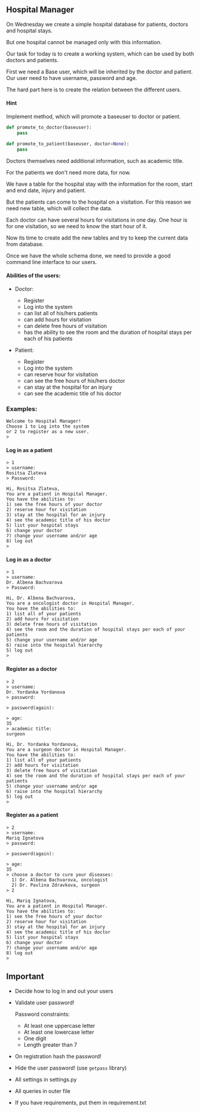 ## Hospital Manager

On Wednesday we create a simple hospital database for patients, doctors and hospital stays.

But one hospital cannot be managed only with this information.

Our task for today is to create a working system, which can be used by both doctors and patients.

First we need a Base user, which will be inherited by the doctor and patient. Our user need to have username, password and age.

The hard part here is to create the relation between the different users.

#### Hint
Implement method, which will promote a baseuser to doctor or patient.

```python
def promote_to_doctor(baseuser):
    pass

def promote_to_patient(baseuser, doctor=None):
    pass
```

Doctors themselves need additional information, such as academic title.

For the patients we don't need more data, for now.

We have a table for the hospital stay with the information for the room, start and end date, injury and patient.

But the patients can come to the hospital on a visitation. For this reason we need new table, which will collect the data.

Each doctor can have several hours for visitations in one day. One hour is for one visitation, so we need to know the start hour of it.

Now its time to create add the new tables and try to keep the current data from database.

Once we have the whole schema done, we need to provide a good command line interface to our users.

#### Abilities of the users:

- Doctor:
  - Register
  - Log into the system
  - can list all of his/hers patients
  - can add hours for visitation
  - can delete free hours of visitation
  - has the ability to see the room and the duration of hospital stays per each of his patients

- Patient:
  - Register
  - Log into the system
  - can reserve hour for visitation
  - can see the free hours of his/hers doctor
  - can stay at the hospital for an injury
  - can see the academic title of his doctor

### Examples:

```
Welcome to Hospital Manager!
Choose 1 to Log into the system
or 2 to register as a new user.
>
```

#### Log in as a patient

```
> 1
> username:
Rositsa Zlateva
> Password:

Hi, Rositsa Zlateva,
You are a patient in Hospital Manager.
You have the abilities to:
1) see the free hours of your doctor
2) reserve hour for visitation
3) stay at the hospital for an injury
4) see the academic title of his doctor
5) list your hospital stays
6) change your doctor
7) change your username and/or age
8) log out
>
```

#### Log in as a doctor

```
> 1
> username:
Dr. Albena Bachvarova
> Password:

Hi, Dr. Albena Bachvarova,
You are a oncologist doctor in Hospital Manager.
You have the abilities to:
1) list all of your patients
2) add hours for visitation
3) delete free hours of visitation
4) see the room and the duration of hospital stays per each of your patients
5) change your username and/or age
6) raise into the hospital hierarchy
5) log out
>
```

#### Register as a doctor

```
> 2
> username:
Dr. Yordanka Yordanova
> password:

> password(again):

> age:
35
> academic title:
surgeon

Hi, Dr. Yordanka Yordanova,
You are a surgeon doctor in Hospital Manager.
You have the abilities to:
1) list all of your patients
2) add hours for visitation
3) delete free hours of visitation
4) see the room and the duration of hospital stays per each of your patients
5) change your username and/or age
6) raise into the hospital hierarchy
5) log out
>
```


#### Register as a patient

```
> 2
> username:
Mariq Ignatova
> password:

> password(again):

> age:
35
> choose a doctor to cure your diseases:
  1) Dr. Albena Bachvarova, oncologist
  2) Dr. Pavlina Zdravkova, surgeon
> 2

Hi, Mariq Ignatova,
You are a patient in Hospital Manager.
You have the abilities to:
1) see the free hours of your doctor
2) reserve hour for visitation
3) stay at the hospital for an injury
4) see the academic title of his doctor
5) list your hospital stays
6) change your doctor
7) change your username and/or age
8) log out
>
```

## Important

- Decide how to log in and out your users
- Validate user password!

  Password constraints:
   - At least one uppercase letter
   - At least one lowercase letter
   - One digit
   - Length greater than 7


- On registration hash the password!
- Hide the user password! (use `getpass` library)
- All settings in settings.py
- All queries in outer file
- If you have requirements, put them in requirement.txt

